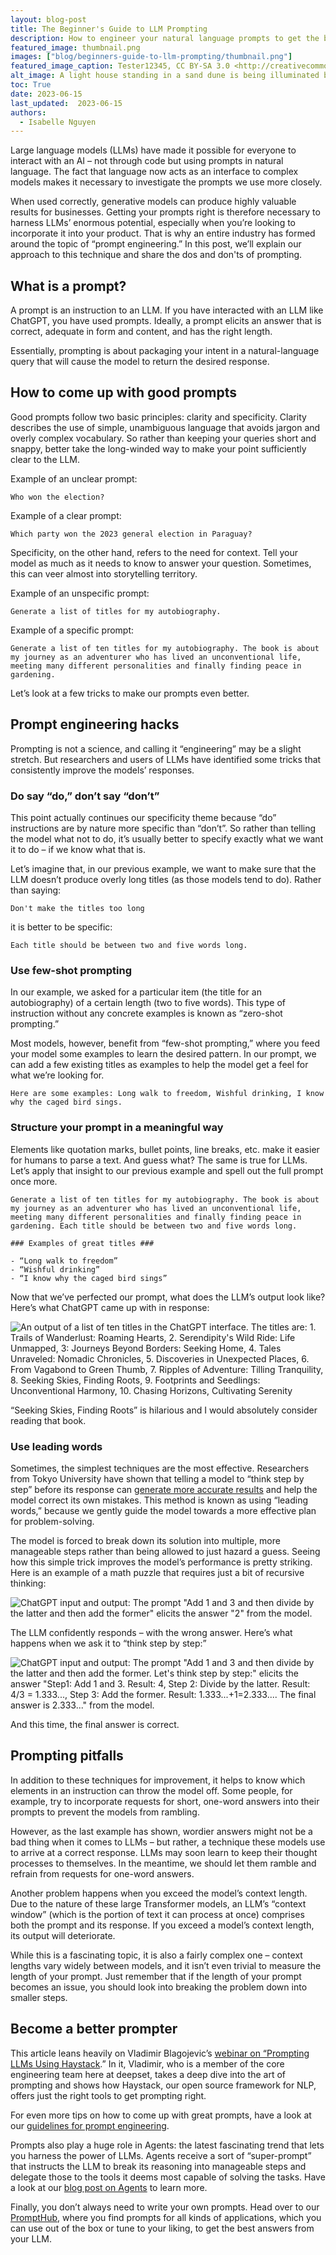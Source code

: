 ```yaml
---
layout: blog-post
title: The Beginner's Guide to LLM Prompting
description: How to engineer your natural language prompts to get the best answers from a large language model
featured_image: thumbnail.png
images: ["blog/beginners-guide-to-llm-prompting/thumbnail.png"]
featured_image_caption: Tester12345, CC BY-SA 3.0 <http://creativecommons.org/licenses/by-sa/3.0/>, via Wikimedia Commons
alt_image: A light house standing in a sand dune is being illuminated by a setting sun.
toc: True
date: 2023-06-15
last_updated:  2023-06-15
authors:
  - Isabelle Nguyen
---	
```


Large language models (LLMs) have made it possible for everyone to interact with an AI – not through code but using prompts in natural language. The fact that language now acts as an interface to complex models makes it necessary to investigate the prompts we use more closely.

  

When used correctly, generative models can produce highly valuable results for businesses. Getting your prompts right is therefore necessary to harness LLMs’ enormous potential, especially when you’re looking to incorporate it into your product. That is why an entire industry has formed around the topic of “prompt engineering.” In this post, we’ll explain our approach to this technique and share the dos and don'ts of prompting.

## What is a prompt?

A prompt is an instruction to an LLM. If you have interacted with an LLM like ChatGPT, you have used prompts. Ideally, a prompt elicits an answer that is correct, adequate in form and content, and has the right length.

  

Essentially, prompting is about packaging your intent in a natural-language query that will cause the model to return the desired response.

## How to come up with good prompts

Good prompts follow two basic principles: clarity and specificity. Clarity describes the use of simple, unambiguous language that avoids jargon and overly complex vocabulary. So rather than keeping your queries short and snappy, better take the long-winded way to make your point sufficiently clear to the LLM.

  

Example of an unclear prompt:

  
``
Who won the election?
``
  

Example of a clear prompt:

  
``
Which party won the 2023 general election in Paraguay?
``
  

Specificity, on the other hand, refers to the need for context. Tell your model as much as it needs to know to answer your question. Sometimes, this can veer almost into storytelling territory.

  
  
Example of an unspecific prompt:

  
``
Generate a list of titles for my autobiography.
``
  

Example of a specific prompt:

  
``
Generate a list of ten titles for my autobiography. The book is about my journey as an adventurer who has lived an unconventional life, meeting many different personalities and finally finding peace in gardening.
``
  

Let’s look at a few tricks to make our prompts even better.

## Prompt engineering hacks

Prompting is not a science, and calling it “engineering” may be a slight stretch. But researchers and users of LLMs have identified some tricks that consistently improve the models’ responses.

### Do say “do,” don’t say “don’t”

This point actually continues our specificity theme because “do” instructions are by nature more specific than “don’t”. So rather than telling the model what not to do, it’s usually better to specify exactly what we want it to do – if we know what that is.

  

Let’s imagine that, in our previous example, we want to make sure that the LLM doesn’t produce overly long titles (as those models tend to do). Rather than saying:

  
``
Don't make the titles too long
``
  

it is better to be specific:

  
``
Each title should be between two and five words long.
``
### Use few-shot prompting

In our example, we asked for a particular item (the title for an autobiography) of a certain length (two to five words). This type of instruction without any concrete examples is known as “zero-shot prompting.”

  

Most models, however, benefit from “few-shot prompting,” where you feed your model some examples to learn the desired pattern. In our prompt, we can add a few existing titles as examples to help the model get a feel for what we’re looking for.

  
``
Here are some examples: Long walk to freedom, Wishful drinking, I know why the caged bird sings.
``
### Structure your prompt in a meaningful way

Elements like quotation marks, bullet points, line breaks, etc. make it easier for humans to parse a text. And guess what? The same is true for LLMs. Let’s apply that insight to our previous example and spell out the full prompt once more.


```
Generate a list of ten titles for my autobiography. The book is about my journey as an adventurer who has lived an unconventional life, meeting many different personalities and finally finding peace in gardening. Each title should be between two and five words long.

### Examples of great titles ###  
      
- “Long walk to freedom”  
- “Wishful drinking”  
- “I know why the caged bird sings”
```


Now that we’ve perfected our prompt, what does the LLM’s output look like? Here’s what ChatGPT came up with in response:

  
![An output of a list of ten titles in the ChatGPT interface. The titles are: 1. Trails of Wanderlust: Roaming Hearts, 2. Serendipity's Wild Ride: Life Unmapped, 3: Journeys Beyond Borders: Seeking Home, 4. Tales Unraveled: Nomadic Chronicles, 5. Discoveries in Unexpected Places, 6. From Vagabond to Green Thumb, 7. Ripples of Adventure: Tilling Tranquility, 8. Seeking Skies, Finding Roots, 9. Footprints and Seedlings: Unconventional Harmony, 10. Chasing Horizons, Cultivating Serenity](titles.png)
  

“Seeking Skies, Finding Roots” is hilarious and I would absolutely consider reading that book.
  

### Use leading words

Sometimes, the simplest techniques are the most effective. Researchers from Tokyo University have shown that telling a model to “think step by step” before its response can [generate more accurate results](https://arxiv.org/pdf/2205.11916.pdf) and help the model correct its own mistakes. This method is known as using “leading words,” because we gently guide the model towards a more effective plan for problem-solving.

  

The model is forced to break down its solution into multiple, more manageable steps rather than being allowed to just hazard a guess. Seeing how this simple trick improves the model’s performance is pretty striking. Here is an example of a math puzzle that requires just a bit of recursive thinking:
  
![ChatGPT input and output: The prompt "Add 1 and 3 and then divide by the latter and then add the former" elicits the answer "2" from the model.](wrong-math.png)
  

The LLM confidently responds – with the wrong answer. Here’s what happens when we ask it to “think step by step:”
  
![ChatGPT input and output: The prompt "Add 1 and 3 and then divide by the latter and then add the former. Let's think step by step:" elicits the answer "Step1: Add 1 and 3. Result: 4, Step 2: Divide by the latter. Result: 4/3 = 1.333..., Step 3: Add the former. Result: 1.333...+1=2.333.... The final answer is 2.333..." from the model.](correct-math.png)
  

And this time, the final answer is correct.

## Prompting pitfalls

In addition to these techniques for improvement, it helps to know which elements in an instruction can throw the model off. Some people, for example, try to incorporate requests for short, one-word answers into their prompts to prevent the models from rambling.

  

However, as the last example has shown, wordier answers might not be a bad thing when it comes to LLMs – but rather, a technique these models use to arrive at a correct response. LLMs may soon learn to keep their thought processes to themselves. In the meantime, we should let them ramble and refrain from requests for one-word answers.

  

Another problem happens when you exceed the model’s context length. Due to the nature of these large Transformer models, an LLM’s “context window” (which is the portion of text it can process at once) comprises both the prompt and its response. If you exceed a model’s context length, its output will deteriorate.

  

While this is a fascinating topic, it is also a fairly complex one – context lengths vary widely between models, and it isn’t even trivial to measure the length of your prompt. Just remember that if the length of your prompt becomes an issue, you should look into breaking the problem down into smaller steps.

## Become a better prompter

This article leans heavily on Vladimir Blagojevic’s [webinar on “Prompting LLMs Using Haystack](https://www.youtube.com/watch?v=-TfPkX3IoUQ).” In it, Vladimir, who is a member of the core engineering team here at deepset, takes a deep dive into the art of prompting and shows how Haystack, our open source framework for NLP, offers just the right tools to get prompting right.


For even more tips on how to come up with great prompts, have a look at our [guidelines for prompt engineering](https://docs.haystack.deepset.ai/docs/prompt-engineering-guidelines).

  

Prompts also play a huge role in Agents: the latest fascinating trend that lets you harness the power of LLMs. Agents receive a sort of “super-prompt” that instructs the LLM to break its reasoning into manageable steps and delegate those to the tools it deems most capable of solving the tasks. Have a look at our [blog post on Agents](https://haystack.deepset.ai/blog/introducing-haystack-agents) to learn more.

  

Finally, you don’t always need to write your own prompts. Head over to our [PromptHub](https://prompthub.deepset.ai/), where you find prompts for all kinds of applications, which you can use out of the box or tune to your liking, to get the best answers from your LLM.
